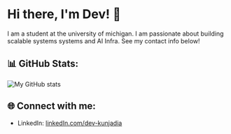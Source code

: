 # Hi there, I'm Dev! 👋
I am a student at the university of michigan. I am passionate about building scalable systems systems and AI Infra. See my contact info below!
## 📊 GitHub Stats:
![My GitHub stats](https://github-readme-stats.vercel.app/api?username=devk03&show_icons=true&theme=radical)

## 🌐 Connect with me:

- LinkedIn: [linkedIn.com/dev-kunjadia](https://www.linkedin.com/in/dev-kunjadia/)
